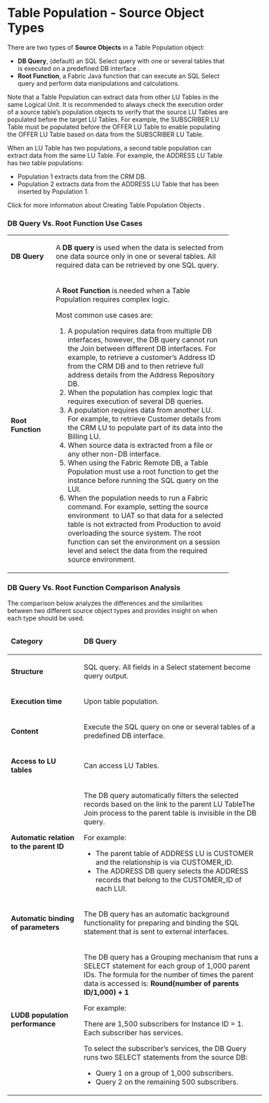 # Table Population - Source Object Types

There are two types of **Source Objects** in a Table Population object:
*	**DB Query**, (default) an SQL Select query with one or several tables that is executed on a predefined DB interface . 
*	**Root Function**, a Fabric Java function that can execute an SQL Select query and perform data manipulations and calculations.

Note that a Table Population can extract data from other LU Tables  in the same Logical Unit. It is recommended to always check the execution order  of a source table’s population objects to verify that the source LU Tables are populated before the target LU Tables. For example, the SUBSCRIBER LU Table must be populated before the OFFER LU Table to enable populating the OFFER LU Table based on data from the SUBSCRIBER LU Table.

When an LU Table has two populations, a second table population can extract data from the same LU Table. For example, the ADDRESS LU Table has two table populations:
*	Population 1 extracts data from the CRM DB.
*	Population 2 extracts data from the ADDRESS LU Table that has been inserted by Population 1.

Click for more information about Creating Table Population Objects .

### DB Query Vs. Root Function Use Cases

<table width="606">
<tbody>
<tr>
<td width="95">
<p><strong>DB Query</strong></p>
</td>
<td width="511">
<p>A <strong>DB query</strong> is used when the data is selected from one data source only in one or several tables. All required data can be retrieved by one SQL query.</p>
</td>
</tr>
<tr>
<td width="95">
<p><strong>Root Function</strong></p>
</td>
<td width="511">
<p>A <strong>Root Function</strong> is needed when a Table Population requires complex logic.</p>
<p>Most common use cases are:</p>
<ol>
<li>A population requires data from multiple DB interfaces, however, the DB query cannot run the Join between different DB interfaces. For example, to retrieve a customer&rsquo;s Address ID from the CRM DB and to then retrieve full address details from the Address Repository DB.</li>
<li>When the population has complex logic that requires execution of several DB queries.</li>
<li>A population requires data from another LU. For example, to retrieve Customer details from the CRM LU to populate part of its data into the Billing LU.</li>
<li>When source data is extracted from a file or any other non-DB interface.</li>
<li>When using the Fabric Remote DB, a Table Population must use a root function to get the instance before running the SQL query on the LUI.</li>
<li>When the population needs to run a Fabric command. For example, setting the source environment&nbsp; to UAT so that data for a selected table is not extracted from Production to avoid overloading the source system. The root function can set the environment on a session level and select the data from the required source environment.</li>
</ol>
</td>
</tr>
</tbody>
</table>

### DB Query Vs. Root Function Comparison Analysis

The comparison below analyzes the differences and the similarities between two different source object types and provides insight on when each type should be used.

<table style="width: 580px;">
<thead>
<tr>
<td style="width: 153px;">
<p><strong>Category</strong></p>
</td>
<td style="width: 413px;">
<p><strong>DB Query</strong></p>
</td>
</tr>
</thead>
<tbody>
<tr>
<td style="width: 153px;">
<p><strong>Structure</strong></p>
</td>
<td style="width: 413px;">
<p>SQL query. All fields in a Select statement become query output.</p>
</td>
</tr>
<tr>
<td style="width: 153px;">
<p><strong>Execution time</strong></p>
</td>
<td style="width: 413px;">
<p>Upon table population.</p>
</td>
</tr>
<tr>
<td style="width: 153px;">
<p><strong>Content</strong></p>
</td>
<td style="width: 413px;">
<p>Execute the SQL query on one or several tables of a predefined DB interface.</p>
</td>
</tr>
<tr>
<td style="width: 153px;">
<p><strong>Access to LU tables</strong></p>
</td>
<td style="width: 413px;">
<p>Can access LU Tables.</p>
</td>
</tr>
<tr>
<td style="width: 153px;">
<p><strong>Automatic relation to the parent ID</strong></p>
</td>
<td style="width: 413px;">
<p>The DB query automatically filters the selected records based on the link to the parent LU TableThe Join process to the parent table is invisible in the DB query.</p>
<p>For example:</p>
<ul>
<li>The parent table of ADDRESS LU is CUSTOMER and the relationship is via CUSTOMER_ID.</li>
<li>The ADDRESS DB query selects the ADDRESS records that belong to the CUSTOMER_ID of each LUI.</li>
</ul>
</td>
</tr>
<tr>
<td style="width: 153px;">
<p><strong>Automatic binding of parameters</strong></p>
</td>
<td style="width: 413px;">
<p>The DB query has an automatic background functionality for preparing and binding the SQL statement that is sent to external interfaces.</p>
</td>
</tr>
<tr>
<td style="width: 153px;">
<p><strong>LUDB population performance</strong></p>
</td>
<td style="width: 413px;">
<p>The DB query has a Grouping mechanism that runs a SELECT statement for each group of 1,000 parent IDs. The formula for the number of times the parent data is accessed is: <strong>Round(number of parents ID/1,000) + 1</strong></p>
<p>For example:</p>
<p>There are 1,500 subscribers for Instance ID = 1. Each subscriber has services.</p>
<p>To select the subscriber&rsquo;s services, the DB Query runs two SELECT statements from the source DB:</p>
<ul>
<li>Query 1 on a group of 1,000 subscribers.</li>
<li>Query 2 on the remaining 500 subscribers.</li>
</ul>
</td>
</tr>
</tbody>
</table>



